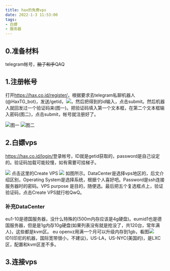 ```yaml
---
title: hax的免费vps
date: 2022-1-3 11:53:00
tags:
- 白嫖
- 服务器
---
```

## 0.准备材料
telegram帐号，~~脑子和手~~QAQ

## 1.注册帐号
打开<https://hax.co.id/register/>，根据要求去telegram私聊机器人(@HaxTG_bot)，发送/getid，![](https://cdn.jsdelivr.net/gh/JesseJeson/file@master/1641182448000.png)，然后把得到的id输入，点击submit。然后机器人就回发过一个验证码来(图一)。把验证码填入第一个文本框，在第二个文本框输入密码(图二)，点击submit，帐号就注册好了。

![图一](https://cdn.jsdelivr.net/gh/JesseJeson/file@master/1641182821000.png)
![图二](https://cdn.jsdelivr.net/gh/JesseJeson/file@master/1641182839000.png)

## 2.白嫖vps
<https://hax.co.id/login/>登录帐号，ID就是getid获取的，password是自己设定的。验证码加载可能较慢，如有需要可挂梯子。

![](https://cdn.jsdelivr.net/gh/JesseJeson/file@master/1641183050000.png)
点击这里的Create VPS
![](https://cdn.jsdelivr.net/gh/JesseJeson/file@master/1641183267000.png)
如图所示。DataCenter是选择vps地区的，后文介绍区别，Operating System是选择系统，根据个人喜好吧。Password是ssh连接服务器时的密码。VPS  purpose 是目的，随便选。最后把五个复选框点上，验证验证码，点击Create VPS就行啦QwQ。

### 补充DataCenter
eu1-10是德国服务器，没什么特殊的(500m内存应该是4g硬盘)。eumid1也是德国服务器，但是是1g内存10g硬盘(如果列表没有就是抢没了，共120台，常年满人)，这些都是kvm区。
eu openvz用满一个月可以升级内存到1gb，看图![](https://cdn.jsdelivr.net/gh/JesseJeson/file@master/1641183741000.jpg)
ID1(印尼的机器，国际宽带很小，不建议)，US-LA，US-NYC(美国的)，是LXC区，配置和kvm区差不多。

## 3.连接vps
